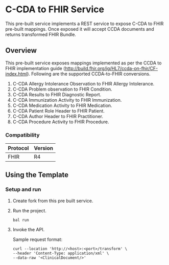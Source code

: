 # C-CDA to FHIR Service

This pre-built service implements a REST service to expose C-CDA to FHIR pre-built mappings. Once exposed it will accept CCDA documents and returns transformed FHIR Bundle. 

## Overview

This pre-built service exposes mappings implemented as per the CCDA to FHIR implementation guide (http://build.fhir.org/ig/HL7/ccda-on-fhir/CF-index.html). Following are the supported CCDA-to-FHIR conversions.

1) C-CDA Allergy Intolerance Observation to FHIR Allergy Intolerance.
2) C-CDA Problem observation to FHIR Condition.
3) C-CDA Results to FHIR Diagnostic Report.
4) C-CDA Immunization Activity to FHIR Immunization.
5) C-CDA Medication Activity to FHIR Medication.
6) C-CDA Patient Role Header to FHIR Patient.
7) C-CDA Author Header to FHIR Practitioner.
8) C-CDA Procedure Activity to FHIR Procedure.

### Compatibility

| Protocol            | Version                   |
|---------------------|---------------------------|
| FHIR                | R4                        |

## Using the Template

### Setup and run

1. Create fork from this pre built service.

2. Run the project.

    ```ballerina
    bal run
    ```

4. Invoke the API.

    Sample request format:

    ```
    curl --location 'http://<host>:<port>/transform' \ 
    --header 'Content-Type: application/xml' \
    --data-raw '<ClinicalDocument/>'
    ```